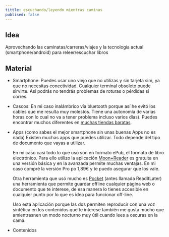 ```yaml
---
tittle: escuchando/leyendo mientras caminas
publised: false
---
```



## Idea 

Aprovechando las caminatas/carreras/viajes y la tecnología actual (smartphone/android)  para releer/escuchar libros

## Material

* Smartphone: Puedes usar uno viejo que no utilizas y sin tarjeta sim, ya que no necesitas conectividad. Cualquier terminal obsoleto puede sirvirte. Así podrás no tendrás problemas de  roturas o pérdidas si corres.

* Cascos: En mi caso inalámbrico vía bluetooth  porque así he evitó los cables que me resulta muy molestos. Tiene una autonomía de varias horas con lo cual no va a tener problema incluso varios días). Puedes encontrar muchos diferentes en [muchas tiendas baratas](http://www.dx.com/s/bluetooth+headset).

* Apps (como sabes el mejor smartphone sin unas buenas Apps no es nada) Existen muchas apps que puedes utilizar. Todo depende del tipo de documento que vayas a utilizar. 
	
	En mi caso casi todo lo que uso son en formato ePub, el formato de libro electrónico. Para ello utilizo la aplicación [Moon+Reader](https://play.google.com/store/apps/details?id=com.flyersoft.moonreader&hl=es) es gratuita en una versión básica y en la avanzada permite muchas ventajas. En mi caso compré la versión Pro po 1,89€ y te puedo asegurar que los vale.

	Otra herramienta que usó mucho es [Pocket](https://play.google.com/store/apps/details?id=com.ideashower.readitlater.pro&hl=es) (antes llamada ReadItLater) una herramienta que permite guardar offline cualquier página web o documento que te interese, de esa manera lo tienes accesible en cualquier punto por lo que es idea para funcionar off-line.

	Uso esta aplicación porque las dos permiten reproducir con una voz sintética en los contenidos que te interese también me gusta mucho que amientrasnen un modo nocturno muy útil cuando lees a oscuras en la cama.

* Contenidos 